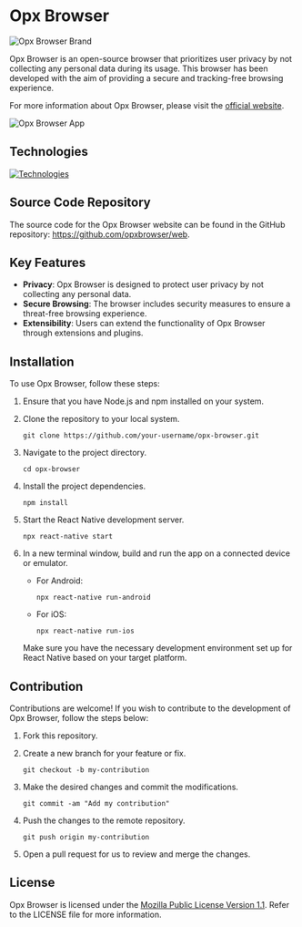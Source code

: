 # Opx Browser

![Opx Browser Brand](https://imgur.com/cy252Z3.png)

Opx Browser is an open-source browser that prioritizes user privacy by not collecting any personal data during its usage. This browser has been developed with the aim of providing a secure and tracking-free browsing experience.

For more information about Opx Browser, please visit the [official website](https://www.opxbrowser.com).

![Opx Browser App](https://imgur.com/gcOf9wm.png)

## Technologies

[![Technologies](https://skills.thijs.gg/icons?i=js,git,firebase,react,redux,tailwind)](https://skills.thijs.gg)

## Source Code Repository

The source code for the Opx Browser website can be found in the GitHub repository: https://github.com/opxbrowser/web.

## Key Features

- **Privacy**: Opx Browser is designed to protect user privacy by not collecting any personal data.
- **Secure Browsing**: The browser includes security measures to ensure a threat-free browsing experience.
- **Extensibility**: Users can extend the functionality of Opx Browser through extensions and plugins.

## Installation

To use Opx Browser, follow these steps:

1. Ensure that you have Node.js and npm installed on your system.

2. Clone the repository to your local system.

   ```
   git clone https://github.com/your-username/opx-browser.git
   ```

3. Navigate to the project directory.

   ```
   cd opx-browser
   ```

4. Install the project dependencies.

   ```
   npm install
   ```

5. Start the React Native development server.

   ```
   npx react-native start
   ```

6. In a new terminal window, build and run the app on a connected device or emulator.

   - For Android:

     ```
     npx react-native run-android
     ```

   - For iOS:
     ```
     npx react-native run-ios
     ```

   Make sure you have the necessary development environment set up for React Native based on your target platform.

## Contribution

Contributions are welcome! If you wish to contribute to the development of Opx Browser, follow the steps below:

1. Fork this repository.

2. Create a new branch for your feature or fix.

   ```
   git checkout -b my-contribution
   ```

3. Make the desired changes and commit the modifications.

   ```
   git commit -am "Add my contribution"
   ```

4. Push the changes to the remote repository.

   ```
   git push origin my-contribution
   ```

5. Open a pull request for us to review and merge the changes.

## License

Opx Browser is licensed under the [Mozilla Public License Version 1.1](https://www.mozilla.org/MPL/1.1/). Refer to the LICENSE file for more information.
